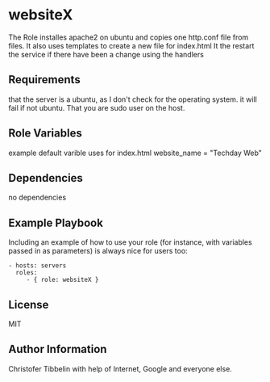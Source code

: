 websiteX
=========

The Role installes apache2 on ubuntu and copies one http.conf file from files. It also uses templates to create a new file for index.html
It the restart the service if there have been a change using the handlers

Requirements
------------

that the server is a ubuntu, as I don't check for the operating system. it will fail if not ubuntu.
That you are sudo user on the host.

Role Variables
--------------

example default varible uses for index.html
website_name = "Techday Web"

Dependencies
------------

no dependencies

Example Playbook
----------------

Including an example of how to use your role (for instance, with variables passed in as parameters) is always nice for users too:

    - hosts: servers
      roles:
         - { role: websiteX }

License
-------

MIT

Author Information
------------------

Christofer Tibbelin with help of Internet, Google and everyone else.
